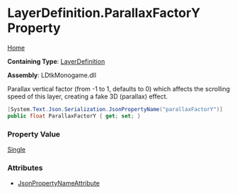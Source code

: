 # LayerDefinition\.ParallaxFactorY Property

[Home](../../../README.md)

**Containing Type**: [LayerDefinition](../README.md)

**Assembly**: LDtkMonogame\.dll

  
Parallax vertical factor \(from \-1 to 1, defaults to 0\) which affects the scrolling speed
of this layer, creating a fake 3D \(parallax\) effect\.

```csharp
[System.Text.Json.Serialization.JsonPropertyName("parallaxFactorY")]
public float ParallaxFactorY { get; set; }
```

### Property Value

[Single](https://docs.microsoft.com/en-us/dotnet/api/system.single)

### Attributes

* [JsonPropertyNameAttribute](https://docs.microsoft.com/en-us/dotnet/api/system.text.json.serialization.jsonpropertynameattribute)

